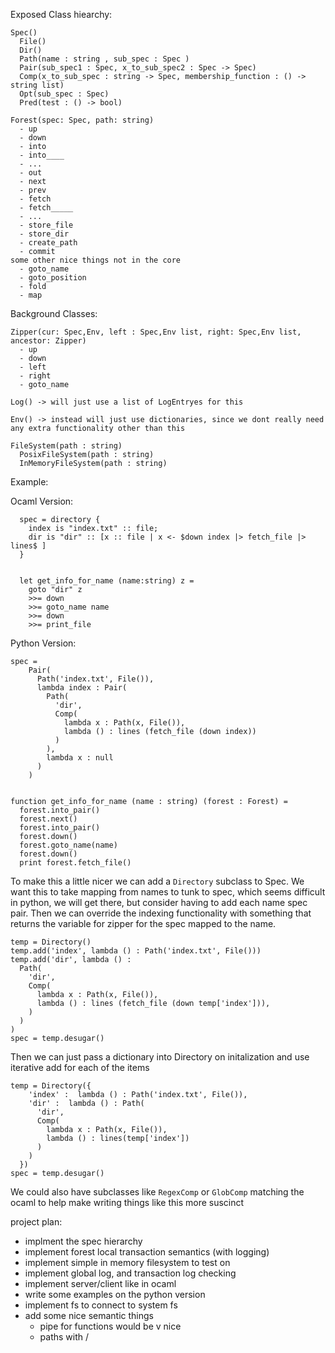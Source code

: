 


Exposed Class hiearchy:

    Spec()
      File()
      Dir()
      Path(name : string , sub_spec : Spec )
      Pair(sub_spec1 : Spec, x_to_sub_spec2 : Spec -> Spec)
      Comp(x_to_sub_spec : string -> Spec, membership_function : () -> string list)
      Opt(sub_spec : Spec)
      Pred(test : () -> bool)

    Forest(spec: Spec, path: string)
      - up
      - down
      - into
      - into____
      - ...
      - out
      - next
      - prev
      - fetch
      - fetch_____
      - ...
      - store_file
      - store_dir
      - create_path
      - commit
    some other nice things not in the core
      - goto_name
      - goto_position
      - fold
      - map

Background Classes:

    Zipper(cur: Spec,Env, left : Spec,Env list, right: Spec,Env list, ancestor: Zipper)
      - up
      - down
      - left
      - right
      - goto_name

    Log() -> will just use a list of LogEntryes for this

    Env() -> instead will just use dictionaries, since we dont really need any extra functionality other than this

    FileSystem(path : string)
      PosixFileSystem(path : string)
      InMemoryFileSystem(path : string)

Example:

Ocaml Version:
```
  spec = directory {
    index is "index.txt" :: file;
    dir is "dir" :: [x :: file | x <- $down index |> fetch_file |> lines$ ]
  }


  let get_info_for_name (name:string) z =
    goto "dir" z
    >>= down
    >>= goto_name name
    >>= down
    >>= print_file
```

Python Version:
```
spec =
    Pair(
      Path('index.txt', File()),
      lambda index : Pair(
        Path(
          'dir',
          Comp(
            lambda x : Path(x, File()),
            lambda () : lines (fetch_file (down index))
          )
        ),
        lambda x : null
      )
    )


function get_info_for_name (name : string) (forest : Forest) =
  forest.into_pair()
  forest.next()
  forest.into_pair()
  forest.down()
  forest.goto_name(name)
  forest.down()
  print forest.fetch_file()
```


To make this a little nicer we can add a `Directory` subclass to Spec.
We want this to take mapping from names to tunk to spec, which seems difficult in python, we will get there, but consider having to add each name spec pair. Then we can override the indexing functionality with something that returns the variable for zipper for the spec mapped to the name.

```
temp = Directory()
temp.add('index', lambda () : Path('index.txt', File()))
temp.add('dir', lambda () :
  Path(
    'dir',
    Comp(
      lambda x : Path(x, File()),
      lambda () : lines (fetch_file (down temp['index'])),
    )
  )
)
spec = temp.desugar()
```

Then we can just pass a dictionary into Directory on initalization and use iterative add for each of the items

```
temp = Directory({
    'index' :  lambda () : Path('index.txt', File()),
    'dir' :  lambda () : Path(
      'dir',
      Comp(
        lambda x : Path(x, File()),
        lambda () : lines(temp['index'])
      )
    )
  })
spec = temp.desugar()
```

We could also have subclasses like `RegexComp` or `GlobComp` matching the ocaml to help make writing things like this more suscinct


project plan:
- implment the spec hierarchy
- implement forest local transaction semantics (with logging)
- implement simple in memory filesystem to test on
- implement global log, and transaction log checking
- implement server/client like in ocaml
- write some examples on the python version
- implement fs to connect to system fs
- add some nice semantic things
  - pipe for functions would be v nice
  - paths with /





